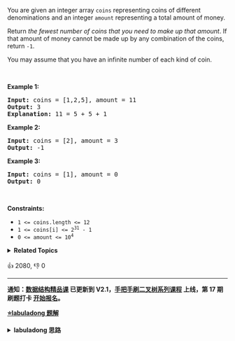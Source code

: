 <p>You are given an integer array <code>coins</code> representing coins of different denominations and an integer <code>amount</code> representing a total amount of money.</p>

<p>Return <em>the fewest number of coins that you need to make up that amount</em>. If that amount of money cannot be made up by any combination of the coins, return <code>-1</code>.</p>

<p>You may assume that you have an infinite number of each kind of coin.</p>

<p>&nbsp;</p>
<p><strong>Example 1:</strong></p>

<pre>
<strong>Input:</strong> coins = [1,2,5], amount = 11
<strong>Output:</strong> 3
<strong>Explanation:</strong> 11 = 5 + 5 + 1
</pre>

<p><strong>Example 2:</strong></p>

<pre>
<strong>Input:</strong> coins = [2], amount = 3
<strong>Output:</strong> -1
</pre>

<p><strong>Example 3:</strong></p>

<pre>
<strong>Input:</strong> coins = [1], amount = 0
<strong>Output:</strong> 0
</pre>

<p>&nbsp;</p>
<p><strong>Constraints:</strong></p>

<ul>
	<li><code>1 &lt;= coins.length &lt;= 12</code></li>
	<li><code>1 &lt;= coins[i] &lt;= 2<sup>31</sup> - 1</code></li>
	<li><code>0 &lt;= amount &lt;= 10<sup>4</sup></code></li>
</ul>
<details><summary><strong>Related Topics</strong></summary>广度优先搜索 | 数组 | 动态规划</details><br>

<div>👍 2080, 👎 0</div>

<div id="labuladong"><hr>

**通知：[数据结构精品课](https://aep.h5.xeknow.com/s/1XJHEO) 已更新到 V2.1，[手把手刷二叉树系列课程](https://aep.xet.tech/s/3YGcq3) 上线，第 17 期刷题打卡 [开始报名](https://aep.xet.tech/s/2jPp5X)。**



<p><strong><a href="https://labuladong.github.io/article?qno=322" target="_blank">⭐️labuladong 题解</a></strong></p>
<details><summary><strong>labuladong 思路</strong></summary>

## 基本思路

> 本文有视频版：[动态规划框架套路详解](https://www.bilibili.com/video/BV1XV411Y7oE)

PS：这道题在[《算法小抄》](https://mp.weixin.qq.com/s/tUSovvogbR9StkPWb75fUw) 的第 31 页。

1、**确定 base case**，显然目标金额 `amount` 为 0 时算法返回 0，因为不需要任何硬币就已经凑出目标金额了。

2、**确定「状态」，也就是原问题和子问题中会变化的变量**。由于硬币数量无限，硬币的面额也是题目给定的，只有目标金额会不断地向 base case 靠近，所以唯一的「状态」就是目标金额 `amount`。

3、**确定「选择」，也就是导致「状态」产生变化的行为**。目标金额为什么变化呢，因为你在选择硬币，你每选择一枚硬币，就相当于减少了目标金额。所以说所有硬币的面值，就是你的「选择」。

4、**明确 `dp` 函数/数组的定义**：输入一个目标金额 `n`，返回凑出目标金额 `n` 的最少硬币数量。

按照 `dp` 函数的定义描述「选择」，得到最终答案 `dp(amount)`。

**详细题解：[动态规划解题套路框架](https://labuladong.github.io/article/fname.html?fname=动态规划详解进阶)**

**标签：[一维动态规划](https://mp.weixin.qq.com/mp/appmsgalbum?__biz=MzAxODQxMDM0Mw==&action=getalbum&album_id=2122007027366395905)，[动态规划](https://mp.weixin.qq.com/mp/appmsgalbum?__biz=MzAxODQxMDM0Mw==&action=getalbum&album_id=1318881141113536512)，最短路径算法**

## 解法代码

```java
class Solution {
    int[] memo;

    public int coinChange(int[] coins, int amount) {
        memo = new int[amount + 1];
        // dp 数组全都初始化为特殊值
        Arrays.fill(memo, -666);
        return dp(coins, amount);
    }

    int dp(int[] coins, int amount) {
        if (amount == 0) return 0;
        if (amount < 0) return -1;
        // 查备忘录，防止重复计算
        if (memo[amount] != -666)
            return memo[amount];

        int res = Integer.MAX_VALUE;
        for (int coin : coins) {
            // 计算子问题的结果
            int subProblem = dp(coins, amount - coin);/**<extend up -200>


           ![](https://labuladong.gitee.io/pictures/动态规划详解进阶/5.jpg)
*/
            // 子问题无解则跳过
            if (subProblem == -1) continue;
            // 在子问题中选择最优解，然后加一
            res = Math.min(res, subProblem + 1);
        }
        // 把计算结果存入备忘录
        memo[amount] = (res == Integer.MAX_VALUE) ? -1 : res;
        return memo[amount];
    }
}
```

**类似题目**：
  - [509. 斐波那契数 🟢](/problems/fibonacci-number)
  - [剑指 Offer II 103. 最少的硬币数目 🟠](/problems/gaM7Ch)

</details>
</div>







